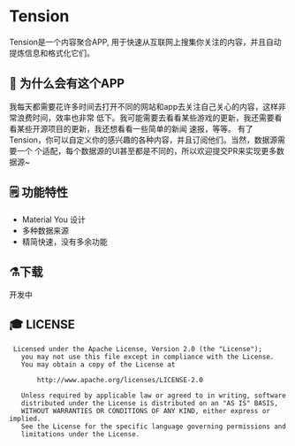 # Tension
Tension是一个内容聚合APP, 用于快速从互联网上搜集你关注的内容，并且自动提炼信息和格式化它们。

## 🎤 为什么会有这个APP
我每天都需要花许多时间去打开不同的网站和app去关注自己关心的内容，这样非常浪费时间，效率也非常
低下。我可能需要去看看某些游戏的更新，我还需要看看某些开源项目的更新，我还想看看一些简单的新闻
速报，等等。 有了Tension，你可以自定义你的感兴趣的各种内容，并且订阅他们。当然，数据源需要一个
个适配，每个数据源的UI甚至都是不同的，所以欢迎提交PR来实现更多数据源~

## 🗒️ 功能特性
* Material You 设计
* 多种数据来源
* 精简快速，没有多余功能

## ⚗️下载
开发中

## 🎓 LICENSE
```text
 Licensed under the Apache License, Version 2.0 (the "License");
   you may not use this file except in compliance with the License.
   You may obtain a copy of the License at

       http://www.apache.org/licenses/LICENSE-2.0

   Unless required by applicable law or agreed to in writing, software
   distributed under the License is distributed on an "AS IS" BASIS,
   WITHOUT WARRANTIES OR CONDITIONS OF ANY KIND, either express or implied.
   See the License for the specific language governing permissions and
   limitations under the License.
```